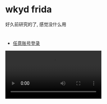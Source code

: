 # wkyd frida
好久前研究的了, 感觉没什么用

# 
+ [任意账号登录](./hook/任意账号登录/)  
<video controls style="max-width: 100%; height: auto;">
  <source src="./video/x2out.mp4" type="video/mp4">
  无法播放视频
</video>
